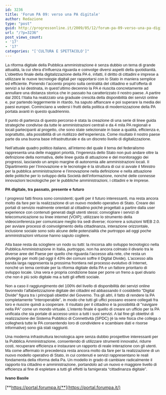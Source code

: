 ```yaml
---
id: 3236
title: 'Forum PA 09: verso una PA digitale'
author: Redazione
type: "post"
guid: http://progressonline.it/2009/05/12/forum-pa-09-verso-una-pa-digitale/
url: "/?p=3236"
post_views_count:
- '17'
- '17'
categories: "['CULTURA E SPETTACOLO']"
---
```


<font face="Tahoma, sans-serif"><font size="2">La riforma digitale della Pubblica amministrazione è senza dubbio un tema di grande attualità, la cui sfera d’influenza riguarda e coinvolge diversi aspetti della quotidianità. L’obiettivo finale della digitalizzazione della PA é, infatti, il diritto di cittadini e imprese a utilizzare le nuove tecnologie digitali per rapportarsi con lo Stato in maniera semplice ed efficiente. Ponendo l’accento proprio sulla centralità del cittadino e sull’offerta di servizi a lui destinata, in quest’ultimo decennio la PA è riuscita concretamente ad annullare una distanza storica che in passato ha caratterizzato il nostro paese. A partire dal 2001 l’Italia ha realizzato una graduale crescita della disponibilità dei servizi online e, pur partendo leggermente in ritardo, ha saputo affiancare e poi superare la media dei paesi europei. Cominciano a vedersi i frutti della politica di modernizzazione della PA portata avanti in questo quadriennio. </font></font>

<font face="Tahoma, sans-serif"><font size="2">Il punto di partenza di questo percorso è stata la creazione di una serie di linee guida strategiche condivise da tutte le amministrazioni centrali e da 4 mila PA regionali e locali partecipanti al progetto, che sono state selezionate in base a qualità, efficienza e, soprattutto, alla possibilità di un riutilizzo dell’esperienza. Come risultato il nostro paese parte da una buona base infrastrutturale e da un discreto livello di digitalizzazione. </font></font>

<font face="Tahoma, sans-serif"><font size="2">Nell’attuale quadro politico italiano, all’interno del quale il tema del federalismo rappresenta una delle maggiori priorità, l’ingerenza dello Stato non può andare oltre la definizione della normativa, delle linee guida di attuazione e del monitoraggio dei progressi, lasciando un ampio margine di autonomia alle amministrazioni locali. Il Dipartimento per l’Innovazione e le tecnologie è la struttura di cui si avvale il Ministro per la pubblica amministrazione e l’innovazione nella definizione e nella attuazione delle politiche per lo sviluppo della Società dell’informazione, nonché delle connesse innovazioni tecnologiche per le pubbliche amministrazioni, i cittadini e le imprese.</font></font>

<font face="Tahoma, sans-serif"><font size="2">**PA digitale, tra passato, presente e futuro**</font></font>

<font face="Tahoma, sans-serif"><font size="2">I progressi fatti finora sono consistenti; quelli per il futuro interessanti, ma resta ancora molto da fare per la realizzazione di un nuovo modello operativo di Stato. Creare dei portali di servizio realmente orientati al cittadino poiché progettati a partire dalla user experience con contenuti generati dagli utenti stessi; convogliare i servizi di telecomunicazione su linee internet (VOIP); utilizzare lo strumento della videoconferenza per comunicare meglio tra sedi diverse; ricorrere a soluzioni WEB 2.0. per avviare processi di coinvolgimento della cittadinanza, interazione orizzontale, inclusione sociale sono solo alcune delle potenzialità che purtroppo ad oggi poche amministrazioni virtuose hanno saputo cogliere. </font></font>

<font face="Tahoma, sans-serif"><font size="2">Alla base resta da sciogliere un nodo su tutti: la rincorsa allo sviluppo tecnologico nella Pubblica Amministrazione in Italia, purtroppo, non ha ancora colmato il divario tra le diverse aree del Paese per quello che riguarda l’accesso alla rete, che resta un privilegio per molti (ad oggi il 43% dei comuni soffre il Digital Divide). L’accesso alla banda larga rappresenta la prossima frontiera nel processo evolutivo di Internet, nonché un tema centrale per la riforma digitale della PA e un fattore prioritario di sviluppo locale. Una vera e propria condizione base per porre un freno a quel divario che non è più solo digitale ma a tutti gli effetti sociale. </font></font>

<font face="Tahoma, sans-serif"><font size="2">Non a caso il raggiungimento del 100% del livello di disponibilità dei servizi online favorendo l’alfabetizzazione digitale dei cittadini ed abbassando il cosiddetto "Digital Divide" figura tra i principali obiettivi del Governo. Tra gli altri, il fatto di rendere la PA completamente “interoperabile”, in modo che tutti gli uffici possano essere collegati fra loro e riuscire quindi a cooperare. Il risultato per il cittadino è la possibilità di "navigare nella PA" come un mondo virtuale. L’intento finale è quello di creare un ufficio per la PA unificata che sia portale di accesso unico a tutti i suoi servizi. A tal fine gli obiettivi di realizzazione dei Sistema Pubblico di Connettività (SPDC) (è la rete fisica che collega o collegherà tutte le PA consentendo loro di condividere e scambiare dati e risorse informative) sono già stati raggiunti. </font></font>

<font face="Tahoma, sans-serif"><font size="2">Una moderna infrastruttura tecnologica apre senza dubbio prospettive interessanti per la Pubblica Amministrazione, consentendo di utilizzare strumenti innovativi, ridurre costi, recuperare efficienza e instaurare un rapporto di reale interazione con gli utenti. Ma come affermato in precedenza resta ancora molto da fare per la realizzazione di un nuovo modello operativo di Stato, in cui contenuti e servizi rappresentano le reali fondamenta della riforma della Pa. Un modello in grado di cambiare radicalmente il rapporto tra cittadino e amministrazione, portandolo ad un nuovo e maggiore livello di efficienza al fine di espletare a tutti gli effetti la famigerata “cittadinanza digitale”.</font></font>

<font face="Tahoma, sans-serif"><font size="2">**Ivano Basile**</font></font>

[**https://portal.forumpa.it/**](https://portal.forumpa.it/)